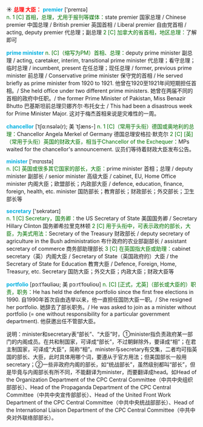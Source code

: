 ☀ <font color="red">**总理 大臣：**</font>
<font color="sky blue">**premier**</font> ['premɪə]  
<font color="rgb(227, 108, 9)">n. 1 [C] 首相，总理，尤用于报刊等媒体：</font>state premier 国家总理 / Chinese premier 中国总理 / British premier 英国首相 / Liberal premier 自由党首相 / acting, deputy premier 代总理；副总理 <font color="rgb(227, 108, 9)">2 [C] 加拿大的省首相，地区总理：</font>了解即可
           
<font color="sky blue">**prime minister**</font>
<font color="rgb(227, 108, 9)">n. [C]（缩写为PM）首相、总理：</font>deputy prime minister 副总理 / acting, caretaker, interim, transitional prime minister 代总理；看守总理；临时总理 / incumbent, present 在任总理；现任总理 / former, previous prime minister 前总理 / Conservative prime minister 保守党的首相 / He served briefly as prime minister from 1920 to 1921. 他曾在1920至1921年间短期担任首相。/ She held office under two different prime ministers. 她曾在两届不同的首相的政府中任职。/ the former Prime Minister of Pakistan, Miss Benazir Bhutto 巴基斯坦前总理贝娜齐尔·布托女士 / This had been a disastrous week for Prime Minister Major. 这对于梅杰首相来说是灾难性的一周。
           
<font color="sky blue">**chancellor**</font> [ˈtʃɑ:nsələ(r); 美 ˈtʃæns-]
<font color="rgb(227, 108, 9)">n. 1 [C]（常用于头衔）德国或奥地利的总理：</font>Chancellor Angela Merkel of Germany 德国总理安格拉·默克尔 <font color="rgb(227, 108, 9)">2 [C] [英]（常用于头衔）英国的财政大臣，相当于Chancellor of the Exchequer：</font>MPs waited for the chancellor's announcement. 议员们等待着财政大臣发布公告。

<font color="sky blue">**minister**</font> ['mɪnɪstə]  
<font color="rgb(227, 108, 9)">n. [C] 英国或很多其它国家的部长，大臣：</font>prime minister 首相；总理 / deputy minister 副部长 / senior minister 高级大臣 / cabinet, EU, Home Office minister 内阁大臣；欧盟部长；内政部大臣 / defence, education, finance, foreign, health, etc. minister 国防部长；教育部长；财政部长；外交部长；卫生部长等
           
<font color="sky blue">**secretary**</font> ['sekrətərɪ]  
<font color="rgb(227, 108, 9)">n. 1 [C] Secretary，国务卿：</font>the US Secretary of State 美国国务卿 / Secretary Hillary Clinton 国务卿希拉里克林顿 <font color="rgb(227, 108, 9)">2 [C] 用于头衔中，可表示政府的部长，大臣，为美式用法：</font>Secretary of the Treasury 财政部长 / deputy secretary of agriculture in the Bush administration 布什政府的农业部副部长 / assistant secretary of commerce 商务部助理部长 <font color="rgb(227, 108, 9)">3 [C] 在英国指大臣或助理：</font>cabinet secretary（英）内阁大臣 / Secretary of State（英国政府的）大臣 / the Secretary of State for Education 教育大臣 / Defence, Foreign, Home, Treasury, etc. Secretary 国防大臣；外交大臣；内政大臣；财政大臣等

<font color="sky blue">**portfolio**</font> [pɔ:tˈfəʊliəʊ; 美 pɔ:rtˈfoʊlioʊ]
<font color="rgb(227, 108, 9)">n. [C] [正式，尤英]（部长或大臣的）职责，职务：</font>He has held the defence portfolio since the first free elections in 1990. 自1990年首次自由选举以来，他一直担任国防大臣一职。/ She resigned her portfolio. 她辞去了部长职务。/ He was asked to join as a minister without portfolio (= one without responsibility for a particular government department). 他获邀出任不管部大臣。

说明：minister和secretary表“部长”、“大臣”时，①minister指负责政府某一部门的内阁成员。在共和制国家，可译成“部长”，不过朝鲜除外，要译成“相”；在君主制国家，可译成“大臣”，简称“相”。minister与secretary有交集，二者均可指英国的部长、大臣，此时具体用哪个词，要遵从于官方用法；但美国部长一般用secretary；②一些非政府内阁的部长，如“统战部长”，虽然级别都叫“部长”，但是毕竟与内阁部长有所不同，不能翻译为minister，而要翻译成head。如Head of the Organization Department of the CPC Central Committee（中共中央组织部部长）、Head of the Propaganda Department of the CPC Central Committee（中共中央宣传部部长）、Head of the United Front Work Department of the CPC Central Committee（中共中央统战部部长）、Head of the International Liaison Department of the CPC Central Committee（中共中央对外联络部部长）。



